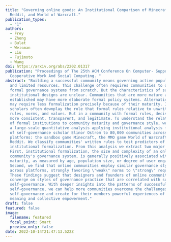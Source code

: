 ```yaml
---
title: "Governing online goods: An Institutional Comparison of Minecraft,
  Reddit, and World of Warcraft."
publication_types:
  - "1"
authors:
  - Frey
  - Zhong
  - Bulat
  - Weisman
  - Liu
  - Fujimoto
  - Wang
doi: https://arxiv.org/abs/2202.01317
publication: "Proceedings of The 25th ACM Conference On Computer- Supported
  Cooperative Work And Social Computing. "
abstract: "Building a successful community means governing active populations
  and limited resources. This challenge often requires communities to design
  formal governance systems from scratch. But the characteristics of successful
  institutional designs are unclear. Communities that are more mature and
  established may have more elaborate formal policy systems. Alternatively, they
  may require less formalization precisely because of their maturity. Indeed,
  scholars often downplay the role that formal rules relative to unwritten
  rules, norms, and values. But in a community with formal rules, decisions are
  more consistent, transparent, and legitimate. To understand the relationship
  of formal institutions to community maturity and governance style, we conduct
  a large-scale quantitative analysis applying institutional analysis frameworks
  of self-governance scholar Elinor Ostrom to 80,000 communities across 3
  platforms: the sandbox game Minecraft, the MMO game World of Warcraft, and
  Reddit. We classify communities' written rules to test predictors of
  institutional formalization. From this analysis we extract two major findings.
  First, institutional formalization, the size and complexity of an online
  community's governance system, is generally positively associated with
  maturity, as measured by age, population size, or degree of user engagement.
  Second, we find that online communities employ similar governance styles
  across platforms, strongly favoring \"weak\" norms to \"strong\" requirements.
  These findings suggest that designers and founders of online communities
  converge on styles of governance practice that are correlated with successful
  self-governance. With deeper insights into the patterns of successful
  self-governance, we can help more communities overcome the challenges of
  self-governance and create for their members powerful experiences of shared
  meaning and collective empowerment."
draft: false
featured: false
image:
  filename: featured
  focal_point: Smart
  preview_only: false
date: 2022-10-14T21:47:13.522Z
---
```


